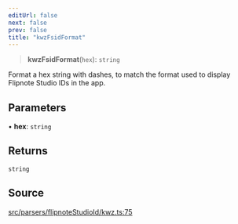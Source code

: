 ```yaml
---
editUrl: false
next: false
prev: false
title: "kwzFsidFormat"
---
```


> **kwzFsidFormat**(`hex`): `string`

Format a hex string with dashes, to match the format used to display Flipnote Studio IDs in the app.

## Parameters

• **hex**: `string`

## Returns

`string`

## Source

[src/parsers/flipnoteStudioId/kwz.ts:75](https://github.com/jaames/flipnote.js/blob/afe27e228e29d19d2dff33dfb324ba35dc913507/src/parsers/flipnoteStudioId/kwz.ts#L75)
